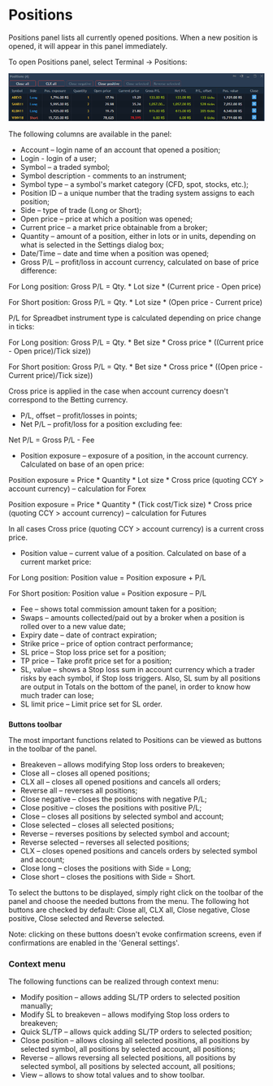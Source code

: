 # Positions


Positions panel lists all currently opened positions. When a new position is opened, it will appear in this panel immediately.

To open Positions panel, select Terminal -&gt; Positions:

![](../../../.gitbook/assets/9%20%2810%29.png)

The following columns are available in the panel:

* Account – login name of an account that opened a position;
* Login - login of a user;
* Symbol – a traded symbol;
* Symbol description - comments to an instrument;
* Symbol type – a symbol's market category \(CFD, spot, stocks, etc.\);
* Position ID – a unique number that the trading system assigns to each position;
* Side – type of trade \(Long or Short\);
* Open price – price at which a position was opened;
* Current price – a market price obtainable from a broker;
* Quantity – amount of a position, either in lots or in units, depending on what is selected in the Settings dialog box;
* Date/Time – date and time when a position was opened;
* Gross P/L – profit/loss in account currency, calculated on base of price difference:


For Long position: Gross P/L = Qty. \* Lot size \* \(Current price - Open price\)

For Short position: Gross P/L = Qty. \* Lot size \* \(Open price - Current price\)

P/L for Spreadbet instrument type is calculated depending on price change in ticks:

For Long position: Gross P/L = Qty. \* Bet size \* Cross price \* \(\(Current price - Open price\)/Tick size\)\)

For Short position: Gross P/L = Qty. \* Bet size \* Cross price \* \(\(Open price - Current price\)/Tick size\)\)

Cross price is applied in the case when account currency doesn't correspond to the Betting currency.

* P/L, offset – profit/losses in points;
* Net P/L – profit/loss for a position excluding fee:

Net P/L = Gross P/L - Fee

* Position exposure – exposure of a position, in the account currency. Calculated on base of an open price:

Position exposure = Price \* Quantity \* Lot size \* Cross price \(quoting CCY &gt; account currency\) – calculation for Forex

Position exposure = Price \* Quantity \* \(Tick cost/Tick size\) \* Cross price \(quoting CCY &gt; account currency\) – calculation for Futures

In all cases Cross price \(quoting CCY &gt; account currency\) is a current cross price.

* Position value – current value of a position. Calculated on base of a current market price:

For Long position: Position value = Position exposure + P/L

For Short position: Position value = Position exposure – P/L

* Fee – shows total commission amount taken for a position;
* Swaps – amounts collected/paid out by a broker when a position is rolled over to a new value date;
* Expiry date – date of contract expiration;
* Strike price – price of option contract performance;
* SL price – Stop loss price set for a position;
* TP price – Take profit price set for a position;
* SL, value – shows a Stop loss sum in account currency which a trader risks by each symbol, if Stop loss triggers. Also, SL sum by all positions are output in Totals on the bottom of the panel, in order to know how much trader can lose;
* SL limit price – Limit price set for SL order.

### 
**Buttons toolbar**

The most important functions related to Positions can be viewed as buttons in the toolbar of the panel.

* Breakeven – allows modifying Stop loss orders to breakeven;
* Close all – closes all opened positions;
* CLX all – closes all opened positions and cancels all orders;
* Reverse all – reverses all positions;
* Close negative – closes the positions with negative P/L;
* Close positive – closes the positions with positive P/L;
* Close – closes all positions by selected symbol and account;
* Close selected – closes all selected positions;
* Reverse – reverses positions by selected symbol and account;
* Reverse selected – reverses all selected positions;
* CLX – closes opened positions and cancels orders by selected symbol and account;
* Close long – closes the positions with Side = Long;
* Close short – closes the positions with Side = Short.

To select the buttons to be displayed, simply right click on the toolbar of the panel and choose the needed buttons from the menu. The following hot buttons are checked by default: Close all, CLX all, Close negative, Close positive, Close selected and Reverse selected.

Note: clicking on these buttons doesn't evoke confirmation screens, even if confirmations are enabled in the 'General settings'.

### **Context menu**

The following functions can be realized through context menu:

* Modify position – allows adding SL/TP orders to selected position manually;
* Modify SL to breakeven – allows modifying Stop loss orders to breakeven;
* Quick SL/TP – allows quick adding SL/TP orders to selected position;
* Close position – allows closing all selected positions, all positions by selected symbol, all positions by selected account, all positions;
* Reverse – allows reversing all selected positions, all positions by selected symbol, all positions by selected account, all positions;
* View – allows to show total values and to show toolbar.



